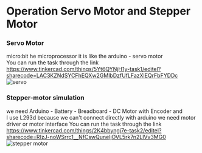 # Operation Servo Motor and Stepper Motor
                                                                                                                                                                       
### Servo Motor 
                                                                                                                                                                       
micro:bit he microprocessor it is like the arduino - servo motor                                                                                                                                                      
You can run the task through the link
https://www.tinkercad.com/things/5Yt6QYNjH1y-task1/editel?sharecode=LAC3KZNdSYCFhEQXw2GMlbDzfUfLFazXlEQrFbFYDDc
![servo](https://user-images.githubusercontent.com/85851678/179608948-8b42243d-9685-40b5-9319-4611fde4968f.png)


### Stepper-motor simulation
                                                                                                                                                                       
we need Arduino - Battery - Breadboard - DC Motor with Encoder and                                                                                                     
I use L293d because we can't connect directly with arduino we need motor driver or motor interface
You can run the task through the link  https://www.tinkercad.com/things/2K4bbyngj7e-task2/editel?sharecode=RIzJ-noWSrrc1__NfCswQuneljOVL5rk7n2LlVv3MG0
![stepper motor](https://user-images.githubusercontent.com/85851678/179607524-57d1e7c9-282c-4b75-9f55-1ccaed2ce7aa.png)
